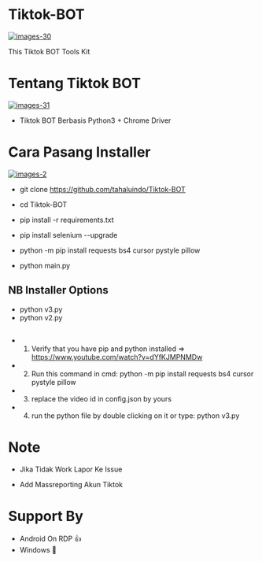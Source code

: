 # Tiktok-BOT
<a href="https://github.com/tahaluindo"><img src="https://i.ibb.co/vzSkDjZ/images-30.jpg" alt="images-30" border="0"></a>

This Tiktok BOT Tools Kit 

# Tentang Tiktok BOT

<a href="https://github.com/tahaluindo"><img src="https://i.ibb.co/7jRD1tj/images-31.jpg" alt="images-31" border="0"></a>

- Tiktok BOT Berbasis Python3 + Chrome Driver

# Cara Pasang Installer

<a href="https://github.com/tahaluindo"><img src="https://i.ibb.co/CPNFWHP/images-2.png" alt="images-2" border="0"></a>

- git clone https://github.com/tahaluindo/Tiktok-BOT

- cd Tiktok-BOT

- pip install -r requirements.txt

- pip install selenium --upgrade

- python -m pip install requests bs4 cursor pystyle pillow

- python main.py

## NB Installer Options

- python v3.py
- python v2.py

##   


- 1. Verify that you have pip and python installed => https://www.youtube.com/watch?v=dYfKJMPNMDw
- 2. Run this command in cmd:  python -m pip install requests bs4 cursor pystyle pillow
- 3. replace the video id in config.json by yours
- 4. run the python file by double clicking on it or type:  python v3.py

# Note

- Jika Tidak Work Lapor Ke Issue

- Add Massreporting Akun Tiktok 

# Support By

- Android On RDP 👍
- Windows 🎨
